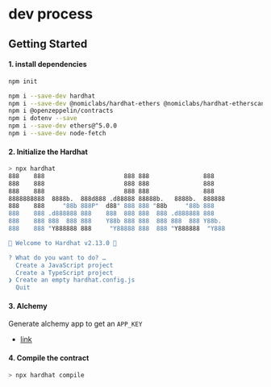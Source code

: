 # dev process

## Getting Started


#### 1. install dependencies

```bash
npm init

npm i --save-dev hardhat
npm i --save-dev @nomiclabs/hardhat-ethers @nomiclabs/hardhat-etherscan
npm i @openzeppelin/contracts
npm i dotenv --save
npm i --save-dev ethers@^5.0.0
npm i --save-dev node-fetch
```

#### 2. Initialize the Hardhat

```bash
> npx hardhat
888    888                      888 888               888
888    888                      888 888               888
888    888                      888 888               888
8888888888  8888b.  888d888 .d88888 88888b.   8888b.  888888
888    888     "88b 888P"  d88" 888 888 "88b     "88b 888
888    888 .d888888 888    888  888 888  888 .d888888 888
888    888 888  888 888    Y88b 888 888  888 888  888 Y88b.
888    888 "Y888888 888     "Y88888 888  888 "Y888888  "Y888

👷 Welcome to Hardhat v2.13.0 👷‍

? What do you want to do? … 
  Create a JavaScript project
  Create a TypeScript project
❯ Create an empty hardhat.config.js
  Quit
```

#### 3. Alchemy

Generate alchemy app to get an `APP_KEY`

- [link](https://docs.alchemy.com/docs/alchemy-quickstart-guide)


#### 4. Compile the contract

```bash
> npx hardhat compile
```